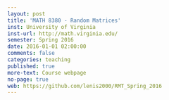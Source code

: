 ```yaml
---
layout: post
title: 'MATH 8380 - Random Matrices'
inst: University of Virginia
inst-url: http://math.virginia.edu/
semester: Spring 2016
date: 2016-01-01 02:00:00
comments: false
categories: teaching
published: true
more-text: Course webpage
no-page: true
web: https://github.com/lenis2000/RMT_Spring_2016
---
```

